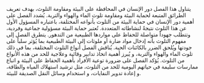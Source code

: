 يتناول هذا الفصل دور الإنسان في المحافظة على البيئة ومقاومة التلوث، بهدف تعريف الطرائق المتبعة لحماية البيئة ومقاومة تلوث الماء والهواء والتربة.  يُشدد الفصل على أهمية دور الإنسان في حماية البيئة من التلوث  بأنواعه المختلفة، باعتباره المسؤول الأول عن هذا التلوث  نتيجةً لنشاطاته المتعددة.  تُعتبر حماية البيئة مسؤولية جماعية وفردية،  وتتطلب جهوداً متواصلة للحفاظ على مواردها الطبيعية  من التدهور. يتطرق الفصل إلى مفهوم التلوث  بأنه إدخال مواد ضارة أو ملوثات إلى البيئة الطبيعية  بما يُؤثر سلباً على جودتها  ويُلحق الضرر بالكائنات الحية.  يُناقش الفصل أنواع التلوث المختلفة، بما في ذلك تلوث الماء والهواء والتربة،  و يُبرز أهمية  اتخاذ تدابير وقائية وعلاجية للحد من هذه الأنواع من التلوث.  يُؤكد الفصل على ضرورة  توعية الأفراد بأهمية الحفاظ على البيئة  و اتباع ممارسات سليمة  في حياتهم اليومية للحد من التلوث،  مثل ترشيد استهلاك المياه والطاقة، و إعادة تدوير النفايات،  و استخدام وسائل النقل الصديقة للبيئة.